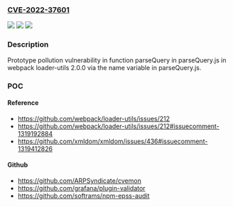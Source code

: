 ### [CVE-2022-37601](https://cve.mitre.org/cgi-bin/cvename.cgi?name=CVE-2022-37601)
![](https://img.shields.io/static/v1?label=Product&message=n%2Fa&color=blue)
![](https://img.shields.io/static/v1?label=Version&message=n%2Fa&color=blue)
![](https://img.shields.io/static/v1?label=Vulnerability&message=n%2Fa&color=brighgreen)

### Description

Prototype pollution vulnerability in function parseQuery in parseQuery.js in webpack loader-utils 2.0.0 via the name variable in parseQuery.js.

### POC

#### Reference
- https://github.com/webpack/loader-utils/issues/212
- https://github.com/webpack/loader-utils/issues/212#issuecomment-1319192884
- https://github.com/xmldom/xmldom/issues/436#issuecomment-1319412826

#### Github
- https://github.com/ARPSyndicate/cvemon
- https://github.com/grafana/plugin-validator
- https://github.com/softrams/npm-epss-audit

